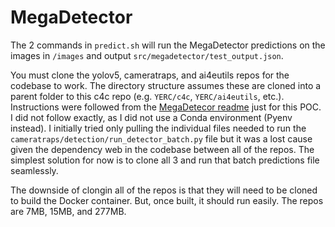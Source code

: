 # MegaDetector
The 2 commands in `predict.sh` will run the MegaDetector predictions on the images in `/images` and output `src/megadetector/test_output.json`.

You must clone the yolov5, cameratraps, and ai4eutils repos for the codebase to work. The directory structure assumes these are cloned into a parent folder to this c4c repo (e.g. `YERC/c4c`, `YERC/ai4eutils`, etc.). Instructions were followed from the [MegaDetecor readme](https://github.com/microsoft/CameraTraps/blob/main/megadetector.md#using-the-model) just for this POC. I did not follow exactly, as I did not use a Conda environment (Pyenv instead). I initially tried only pulling the individual files needed to run the `cameratraps/detection/run_detector_batch.py` file but it was a lost cause given the dependency web in the codebase between all of the repos. The simplest solution for now is to clone all 3 and run that batch predictions file seamlessly. 

The downside of clongin all of the repos is that they will need to be cloned to build the Docker container. But, once built, it should run easily. The repos are  7MB, 15MB, and 277MB. 